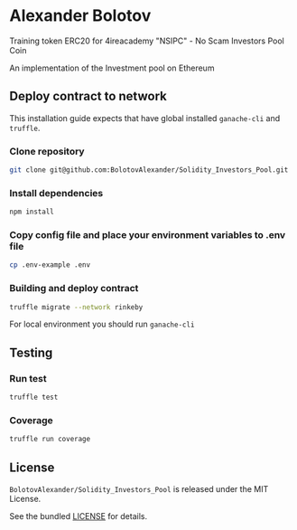 # Alexander Bolotov

Training token ERC20 for 4ireacademy
"NSIPC" - No Scam Investors Pool Coin

An implementation of the Investment pool on Ethereum

## Deploy contract to network

This installation guide expects that have global installed `ganache-cli` and `truffle`.

### Clone repository

```bash
git clone git@github.com:BolotovAlexander/Solidity_Investors_Pool.git
```

### Install dependencies
```bash
npm install
```

### Copy config file and place your environment variables to .env file

```bash
cp .env-example .env
```

### Building and deploy contract

```bash
truffle migrate --network rinkeby
```

For local environment you should run `ganache-cli`

## Testing

### Run test

```bash
truffle test
```

### Coverage

```bash
truffle run coverage
```

## License

`BolotovAlexander/Solidity_Investors_Pool` is released under the MIT License.

See the bundled [LICENSE](./LICENSE) for details.
